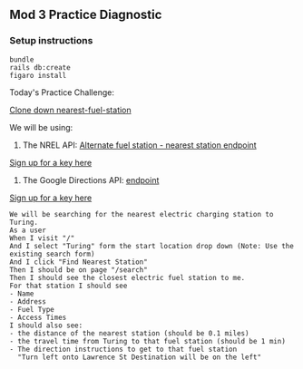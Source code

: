 ## Mod 3 Practice Diagnostic

### Setup instructions
```
bundle
rails db:create
figaro install
```

Today's Practice Challenge:

[Clone down nearest-fuel-station](https://github.com/turingschool-examples/nearest-fuel-station)

We will be using:

1. The NREL API:
[Alternate fuel station - nearest station endpoint](https://developer.nrel.gov/docs/transportation/alt-fuel-stations-v1/nearest/)

[Sign up for a key here](https://developer.nrel.gov/signup/)

1. The Google Directions API:
[endpoint](https://developers.google.com/maps/documentation/directions/start)

[Sign up for a key here](https://cloud.google.com/maps-platform/?_ga=2.209001618.1254742974.1571934871-2016725719.1571934871&refresh=1#get-started)

```
We will be searching for the nearest electric charging station to Turing.
As a user
When I visit "/"
And I select "Turing" form the start location drop down (Note: Use the existing search form)
And I click "Find Nearest Station"
Then I should be on page "/search"
Then I should see the closest electric fuel station to me.
For that station I should see
- Name
- Address
- Fuel Type
- Access Times
I should also see:
- the distance of the nearest station (should be 0.1 miles)
- the travel time from Turing to that fuel station (should be 1 min)
- The direction instructions to get to that fuel station
  "Turn left onto Lawrence St Destination will be on the left"
```
